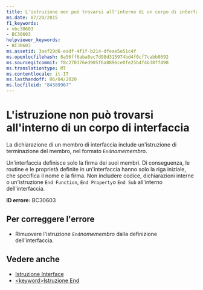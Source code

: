 ```yaml
---
title: L'istruzione non può trovarsi all'interno di un corpo di interfaccia
ms.date: 07/20/2015
f1_keywords:
- vbc30603
- BC30603
helpviewer_keywords:
- BC30603
ms.assetid: 3aef29d6-eadf-4f1f-b214-dfeae5e51c4f
ms.openlocfilehash: 8a56ff6aba8ec7d98d315974bd4f0cf7cabb8692
ms.sourcegitcommit: f8c270376ed905f6a8896ce0fe25b4f4b38ff498
ms.translationtype: MT
ms.contentlocale: it-IT
ms.lasthandoff: 06/04/2020
ms.locfileid: "84389967"
---
```

# <a name="statement-cannot-appear-within-an-interface-body"></a>L'istruzione non può trovarsi all'interno di un corpo di interfaccia
La dichiarazione di un membro di interfaccia include un'istruzione di terminazione del membro, nel formato `End`*nomemembro*.  
  
 Un'interfaccia definisce solo la firma dei suoi membri. Di conseguenza, le routine e le proprietà definite in un'interfaccia hanno solo la riga iniziale, che specifica il nome e la firma. Non includere codice, dichiarazioni interne o un'istruzione `End Function`, `End Property`o `End Sub` all'interno dell'interfaccia.  
  
 **ID errore:** BC30603  
  
## <a name="to-correct-this-error"></a>Per correggere l'errore  
  
- Rimuovere l'istruzione `End`*nomemembro* dalla definizione dell'interfaccia.  
  
## <a name="see-also"></a>Vedere anche

- [Istruzione Interface](../language-reference/statements/interface-statement.md)
- [\<keyword>Istruzione End](../language-reference/statements/end-keyword-statement.md)
